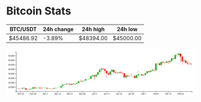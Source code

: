 # Bitcoin Stats

BTC/USDT|24h change|24h high|24h low|
|---|---|---|---|
|$45486.92|-3.89%|$48394.00|$45000.00|

<img src="./chart.svg">
